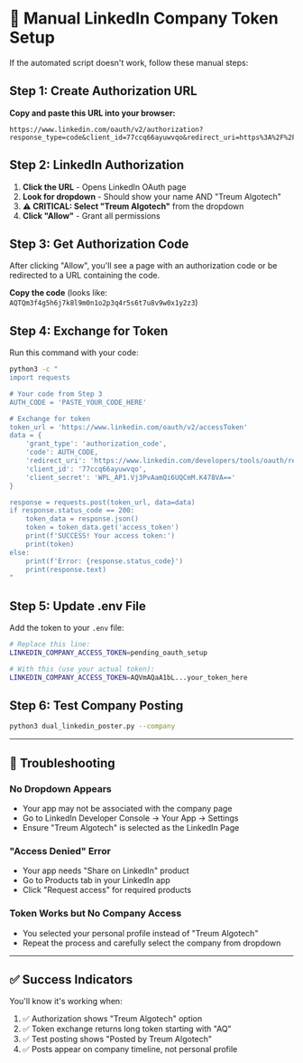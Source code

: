 # 🔧 Manual LinkedIn Company Token Setup

If the automated script doesn't work, follow these manual steps:

## Step 1: Create Authorization URL

**Copy and paste this URL into your browser:**

```
https://www.linkedin.com/oauth/v2/authorization?response_type=code&client_id=77ccq66ayuwvqo&redirect_uri=https%3A%2F%2Fwww.linkedin.com%2Fdevelopers%2Ftools%2Foauth%2Fredirect&scope=r_liteprofile%20r_emailaddress%20w_member_social%20w_organization_social%20r_organization_social%20rw_organization_admin&state=treum_manual
```

## Step 2: LinkedIn Authorization

1. **Click the URL** - Opens LinkedIn OAuth page
2. **Look for dropdown** - Should show your name AND "Treum Algotech"
3. **⚠️ CRITICAL: Select "Treum Algotech"** from the dropdown
4. **Click "Allow"** - Grant all permissions

## Step 3: Get Authorization Code

After clicking "Allow", you'll see a page with an authorization code or be redirected to a URL containing the code.

**Copy the code** (looks like: `AQTQm3f4g5h6j7k8l9m0n1o2p3q4r5s6t7u8v9w0x1y2z3`)

## Step 4: Exchange for Token

Run this command with your code:

```bash
python3 -c "
import requests

# Your code from Step 3
AUTH_CODE = 'PASTE_YOUR_CODE_HERE'

# Exchange for token
token_url = 'https://www.linkedin.com/oauth/v2/accessToken'
data = {
    'grant_type': 'authorization_code',
    'code': AUTH_CODE,
    'redirect_uri': 'https://www.linkedin.com/developers/tools/oauth/redirect',
    'client_id': '77ccq66ayuwvqo',
    'client_secret': 'WPL_AP1.Vj3PvAamQi6UQCmM.K478VA=='
}

response = requests.post(token_url, data=data)
if response.status_code == 200:
    token_data = response.json()
    token = token_data.get('access_token')
    print(f'SUCCESS! Your access token:')
    print(token)
else:
    print(f'Error: {response.status_code}')
    print(response.text)
"
```

## Step 5: Update .env File

Add the token to your `.env` file:

```bash
# Replace this line:
LINKEDIN_COMPANY_ACCESS_TOKEN=pending_oauth_setup

# With this (use your actual token):
LINKEDIN_COMPANY_ACCESS_TOKEN=AQVmAQaA1bL...your_token_here
```

## Step 6: Test Company Posting

```bash
python3 dual_linkedin_poster.py --company
```

---

## 🚨 Troubleshooting

### No Dropdown Appears
- Your app may not be associated with the company page
- Go to LinkedIn Developer Console → Your App → Settings
- Ensure "Treum Algotech" is selected as the LinkedIn Page

### "Access Denied" Error
- Your app needs "Share on LinkedIn" product
- Go to Products tab in your LinkedIn app
- Click "Request access" for required products

### Token Works but No Company Access
- You selected your personal profile instead of "Treum Algotech"
- Repeat the process and carefully select the company from dropdown

---

## ✅ Success Indicators

You'll know it's working when:
1. ✅ Authorization shows "Treum Algotech" option
2. ✅ Token exchange returns long token starting with "AQ"
3. ✅ Test posting shows "Posted by Treum Algotech"
4. ✅ Posts appear on company timeline, not personal profile